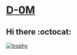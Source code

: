 # [D-0M](https://github.com/D-0M/D-0M/)
## Hi there :octocat:
[![trophy](https://github-profile-trophy.vercel.app/?username=d-0m&row=2&column=3)](https://cyberies.tk)


<!-- &theme=onedark

## Social 📬:-
![](TEST)
[<img src="https://github.com/D-0M/D-0M/blob/main/icons/twitter.png">](https://twitter.com/Do00M/)
[<img src="https://github.com/D-0M/D-0M/blob/main/icons/telegram.png">](https://t.me/D_00M/)
[<img src="https://github.com/D-0M/D-0M/blob/main/icons/instagram.png">](https://www.instagram.com/bdaaa/)
[<img src="https://github.com/D-0M/D-0M/blob/main/icons/discord.png">](https://discord.gg/MPbkE2Q/)
[<img src="https://github.com/D-0M/D-0M/blob/main/icons/tiktok.png">](https://www.tiktok.com/@marvellousman/)

**D-0M/D-0M** is a ✨ _special_ ✨ repository because its `README.md` (this file) appears on your GitHub profile.

Here are some ideas to get you started:

- 🔭 I’m currently working on ...
- 🌱 I’m currently learning ...
- 👯 I’m looking to collaborate on ...
- 🤔 I’m looking for help with ...
- 💬 Ask me about ...
- 📫 How to reach me: ...
- 😄 Pronouns: ...
- ⚡ Fun fact: ...
-->
